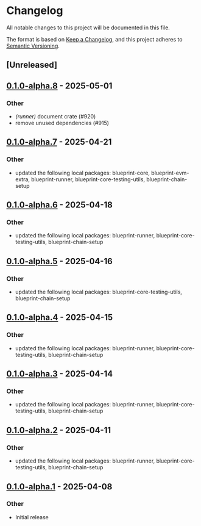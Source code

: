 # Changelog

All notable changes to this project will be documented in this file.

The format is based on [Keep a Changelog](https://keepachangelog.com/en/1.0.0/),
and this project adheres to [Semantic Versioning](https://semver.org/spec/v2.0.0.html).

## [Unreleased]

## [0.1.0-alpha.8](https://github.com/tangle-network/blueprint/compare/blueprint-eigenlayer-testing-utils-v0.1.0-alpha.7...blueprint-eigenlayer-testing-utils-v0.1.0-alpha.8) - 2025-05-01

### Other

- *(runner)* document crate (#920)
- remove unused dependencies (#915)

## [0.1.0-alpha.7](https://github.com/tangle-network/blueprint/compare/blueprint-eigenlayer-testing-utils-v0.1.0-alpha.6...blueprint-eigenlayer-testing-utils-v0.1.0-alpha.7) - 2025-04-21

### Other

- updated the following local packages: blueprint-core, blueprint-evm-extra, blueprint-runner, blueprint-core-testing-utils, blueprint-chain-setup

## [0.1.0-alpha.6](https://github.com/tangle-network/blueprint/compare/blueprint-eigenlayer-testing-utils-v0.1.0-alpha.5...blueprint-eigenlayer-testing-utils-v0.1.0-alpha.6) - 2025-04-18

### Other

- updated the following local packages: blueprint-runner, blueprint-core-testing-utils, blueprint-chain-setup

## [0.1.0-alpha.5](https://github.com/tangle-network/blueprint/compare/blueprint-eigenlayer-testing-utils-v0.1.0-alpha.4...blueprint-eigenlayer-testing-utils-v0.1.0-alpha.5) - 2025-04-16

### Other

- updated the following local packages: blueprint-core-testing-utils, blueprint-chain-setup

## [0.1.0-alpha.4](https://github.com/tangle-network/blueprint/compare/blueprint-eigenlayer-testing-utils-v0.1.0-alpha.3...blueprint-eigenlayer-testing-utils-v0.1.0-alpha.4) - 2025-04-15

### Other

- updated the following local packages: blueprint-runner, blueprint-core-testing-utils, blueprint-chain-setup

## [0.1.0-alpha.3](https://github.com/tangle-network/blueprint/compare/blueprint-eigenlayer-testing-utils-v0.1.0-alpha.2...blueprint-eigenlayer-testing-utils-v0.1.0-alpha.3) - 2025-04-14

### Other

- updated the following local packages: blueprint-runner, blueprint-core-testing-utils, blueprint-chain-setup

## [0.1.0-alpha.2](https://github.com/tangle-network/blueprint/compare/blueprint-eigenlayer-testing-utils-v0.1.0-alpha.1...blueprint-eigenlayer-testing-utils-v0.1.0-alpha.2) - 2025-04-11

### Other

- updated the following local packages: blueprint-runner, blueprint-core-testing-utils, blueprint-chain-setup

## [0.1.0-alpha.1](https://github.com/tangle-network/blueprint/releases/tag/blueprint-eigenlayer-testing-utils-v0.1.0-alpha.1) - 2025-04-08

### Other

- Initial release
